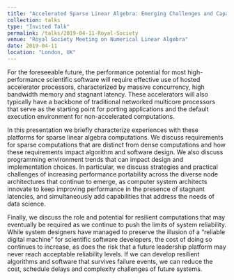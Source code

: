 ```yaml
---
title: "Accelerated Sparse Linear Algebra: Emerging Challenges and Capabilities for Numerical Algorithms and Software"
collection: talks
type: "Invited Talk"
permalink: /talks/2019-04-11-Royal-Society
venue: "Royal Society Meeting on Numerical Linear Algebra"
date: 2019-04-11
location: "London, UK"
---
```


For the foreseeable future, the performance potential for most high-performance scientific software will require effective use of hosted accelerator processors, characterized by massive concurrency, high bandwidth memory and stagnant latency.  These accelerators will also typically have a backbone of traditional networked multicore processors that serve as the starting point for porting applications and the default execution environment for non-accelerated computations.

In this presentation we briefly characterize experiences with these platforms for sparse linear algebra computations.  We discuss requirements for sparse computations that are distinct from dense computations and how these requirements impact algorithm and software design.  We also discuss programming environment trends that can impact design and implementation choices.  In particular, we discuss strategies and practical challenges of increasing performance portability across the diverse node architectures that continue to emerge, as computer system architects innovate to keep improving performance in the presence of stagnant latencies, and simultaneously add capabilities that address the needs of data science.

Finally, we discuss the role and potential for resilient computations that may eventually be required as we continue to push the limits of system reliability.  While system designers have managed to preserve the illusion of a “reliable digital machine” for scientific software developers, the cost of doing so continues to increase, as does the risk that a future leadership platform may never reach acceptable reliability levels.  If we can develop resilient algorithms and software that survives failure events, we can reduce the cost, schedule delays and complexity challenges of future systems.

